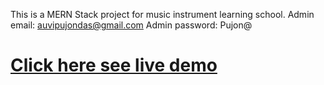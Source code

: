 This is a MERN Stack project for music instrument learning school.
Admin email: auvipujondas@gmail.com
Admin password: Pujon@

# <a href="https://songle-melody.web.app/">Click here see live demo</a>
